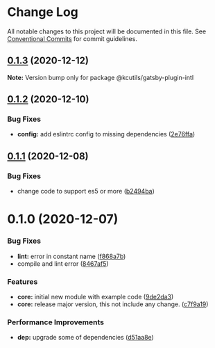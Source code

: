 # Change Log

All notable changes to this project will be documented in this file.
See [Conventional Commits](https://conventionalcommits.org) for commit guidelines.

## [0.1.3](https://github.com/kamontat/kcutils/compare/@kcutils/gatsby-plugin-intl@0.1.2...@kcutils/gatsby-plugin-intl@0.1.3) (2020-12-12)

**Note:** Version bump only for package @kcutils/gatsby-plugin-intl





## [0.1.2](https://github.com/kamontat/kcutils/compare/@kcutils/gatsby-plugin-intl@0.1.1...@kcutils/gatsby-plugin-intl@0.1.2) (2020-12-10)


### Bug Fixes

* **config:** add eslintrc config to missing dependencies ([2e76ffa](https://github.com/kamontat/kcutils/commit/2e76ffa0ef922dbf4bf68fd83bf4339f2b1efd55))





## [0.1.1](https://github.com/kamontat/kcutils/compare/@kcutils/gatsby-plugin-intl@0.1.0...@kcutils/gatsby-plugin-intl@0.1.1) (2020-12-08)


### Bug Fixes

* change code to support es5 or more ([b2494ba](https://github.com/kamontat/kcutils/commit/b2494ba7b070d8bc85a2f5152fe699bfb9163266))





# 0.1.0 (2020-12-07)


### Bug Fixes

* **lint:** error in constant name ([f868a7b](https://github.com/kamontat/kcutils/commit/f868a7b9d0377de9aa200dab35df9c1a65168a46))
* compile and lint error ([8467af5](https://github.com/kamontat/kcutils/commit/8467af50901100a28e749e495187328e5928cfd0))


### Features

* **core:** initial new module with example code ([9de2da3](https://github.com/kamontat/kcutils/commit/9de2da352f1e012d30d7b6fa74880c36c30e1aa2))
* **core:** release major version, this not include any change. ([c7f9a19](https://github.com/kamontat/kcutils/commit/c7f9a19b5a62e786869a7df155ab3b739ee563aa))


### Performance Improvements

* **dep:** upgrade some of dependencies ([d51aa8e](https://github.com/kamontat/kcutils/commit/d51aa8e96ebcf92acc8f888ca0cf7a1ea0876f2e))
